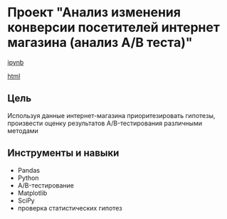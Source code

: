 # Проект "Анализ изменения конверсии посетителей интернет магазина (анализ А/В теста)"
[ipynb](https://github.com/daoreshina/DA-portfolio/blob/main/e-commerce/p7_ab_test.ipynb)

[html](https://github.com/daoreshina/DA-portfolio/blob/main/e-commerce/p7_ab_test_html.html)


##

## Цель
Используя данные интернет-магазина приоритезировать гипотезы, произвести оценку результатов A/B-тестирования различными методами

##

## Инструменты и навыки
- Pandas
- Python
- A/B-тестирование
- Matplotlib
- SciPy
- проверка статистических гипотез
